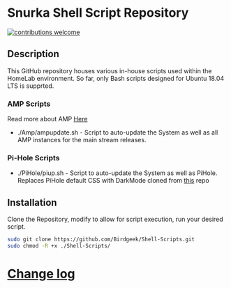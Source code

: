 # Snurka Shell Script Repository
[![contributions welcome](https://img.shields.io/badge/contributions-welcome-brightgreen.svg?style=flat)](https://github.com/Birdgeek/Shell-Scripts/issues)
## Description
This GitHub repository houses various in-house scripts used within the HomeLab environment. So far, only Bash scripts designed for Ubuntu 18.04 LTS is supprted.
### AMP Scripts
Read more about AMP [Here](https://cubecoders.com)
* ./Amp/ampupdate.sh - Script to auto-update the System as well as all AMP instances for the main stream releases.
### Pi-Hole Scripts
* ./PiHole/piup.sh - Script to auto-update the System as well as PiHole. Replaces PiHole default CSS with DarkMode cloned from [this](https://github.com/lkd70/PiHole-Dark) repo

## Installation
Clone the Repository, modify to allow for script execution, run your desired script.

```bash
sudo git clone https://github.com/Birdgeek/Shell-Scripts.git
sudo chmod -R +x ./Shell-Scripts/
```
# [Change log](https://github.com/Birdgeek/Shell-Scripts/blob/master/Changelog.md)
